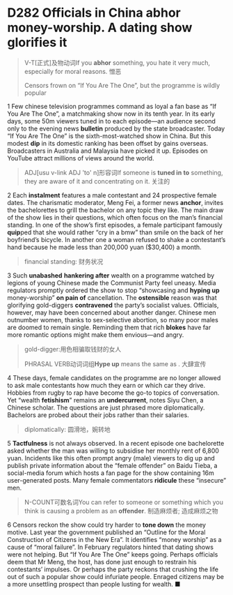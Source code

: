 # D282 Officials in China abhor money-worship. A dating show glorifies it
> V-T[正式]及物动词If you **abhor** something, you hate it very much, especially for moral reasons. 憎恶
 > 
> Censors frown on “If You Are The One”, but the programme is wildly popular
 > 

1 Few chinese television programmes command as loyal a fan base as “If You Are The One”, a matchmaking show now in its tenth year. In its early days, some 50m viewers tuned in to each episode—an audience second only to the evening news **bulletin** produced by the state broadcaster. Today “If You Are The One” is the sixth-most-watched show in China. But this modest **dip** in its domestic ranking has been offset by gains overseas. Broadcasters in Australia and Malaysia have picked it up. Episodes on YouTube attract millions of views around the world.

> ADJ[usu v-link ADJ 'to' n]形容词If someone is **tuned in** **to** something, they are aware of it and concentrating on it. 关注的
>

2 Each **instalment** features a male contestant and 24 prospective female dates. The charismatic moderator, Meng Fei, a former news **anchor**, invites the bachelorettes to grill the bachelor on any topic they like. The main draw of the show lies in their questions, which often focus on the man’s financial standing. In one of the show’s first episodes, a female participant famously **quip**ped that she would rather “cry in a bmw” than smile on the back of her boyfriend’s bicycle. In another one a woman refused to shake a contestant’s hand because he made less than 200,000 yuan ($30,400) a month.

> financial standing: 财务状况
>

3 Such **unabashed** **hankering after** wealth on a programme watched by legions of young Chinese made the Communist Party feel uneasy. Media regulators promptly ordered the show to stop “showcasing and **hyping up** money-worship” **on pain of** cancellation. The **ostensible** reason was that glorifying gold-diggers **contravened** the party’s socialist values. Officials, however, may have been concerned about another danger. Chinese men outnumber women, thanks to sex-selective abortion, so many poor males are doomed to remain single. Reminding them that rich **blokes** have far more romantic options might make them envious—and angry.

> gold-digger:用色相骗取钱财的女人
>
> PHRASAL VERB动词词组**Hype up** means the same as . 大肆宣传
>

4 These days, female candidates on the programme are no longer allowed to ask male contestants how much they earn or which car they drive. Hobbies from rugby to rap have become the go-to topics of conversation. Yet “wealth **fetishism**” remains an **undercurrent**, notes Siyu Chen, a Chinese scholar. The questions are just phrased more diplomatically. Bachelors are probed about their jobs rather than their salaries.

> diplomatically: 圆滑地，婉转地
>

5 **Tactfulness** is not always observed. In a recent episode one bachelorette asked whether the man was willing to subsidise her monthly rent of 6,800 yuan. Incidents like this often prompt angry (male) viewers to dig up and publish private information about the “female offender” on Baidu Tieba, a social-media forum which hosts a fan page for the show containing 16m user-generated posts. Many female commentators **ridicule** these “insecure” men.

> N-COUNT可数名词You can refer to someone or something which you think is causing a problem as an **offender**. 制造麻烦者; 造成麻烦之物
>

6 Censors reckon the show could try harder to **tone down** the money motive. Last year the government published an “Outline for the Moral Construction of Citizens in the New Era”. It identifies “money worship” as a cause of “moral failure”. In February regulators hinted that dating shows were not helping. But “If You Are The One” keeps going. Perhaps officials deem that Mr Meng, the host, has done just enough to restrain his contestants’ impulses. Or perhaps the party reckons that crushing the life out of such a popular show could infuriate people. Enraged citizens may be a more unsettling prospect than people lusting for wealth. ■

